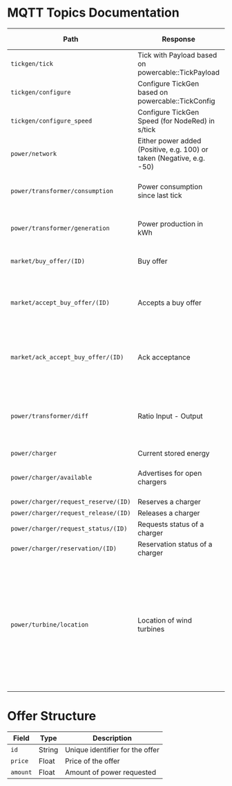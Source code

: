# MQTT Topics Documentation

| Path | Response | Additional Notes |
|------|----------|------------------|
|`tickgen/tick`| Tick with Payload based on powercable::TickPayload |                  |
|`tickgen/configure`| Configure TickGen based on powercable::TickConfig |                  |
|`tickgen/configure_speed`| Configure TickGen Speed (for NodeRed) in s/tick |                  |
|`power/network`| Either power added (Positive, e.g. 100) or taken (Negative, e.g. -50)  |                  |
|`power/transformer/consumption`| Power consumption since last tick | Published for last tick on new tick |
|`power/transformer/generation`| Power production in kWh | Published for last tick on new tick |
|`market/buy_offer/(ID)`| Buy offer | Uses Offer Structure |
|`market/accept_buy_offer/(ID)`| Accepts a buy offer | Uses Offer Structure, Becomes void after tick |
|`market/ack_accept_buy_offer/(ID)`| Ack acceptance | Uses Offer Structure, Becomes void after tick |
|`power/transformer/diff`| Ratio Input - Output | Published for last tick on new tick, Becomes void after tick |
|`power/charger`| Current stored energy | |
|`power/charger/available`| Advertises for open chargers | Published per charger per tick |
|`power/charger/request_reserve/(ID)`| Reserves a charger |  |
|`power/charger/request_release/(ID)`| Releases a charger |  |
|`power/charger/request_status/(ID)`| Requests status of a charger |  |
|`power/charger/reservation/(ID)`| Reservation status of a charger |  |
|`power/turbine/location`| Location of wind turbines | Every wind turbine publishes its location once. The location also serves as a unique identifier (ID) for the turbine. |

# Offer Structure

| Field | Type | Description |
|-------|------|-------------|
|`id`|String|Unique identifier for the offer|
|`price`|Float|Price of the offer|
|`amount`|Float|Amount of power requested|

